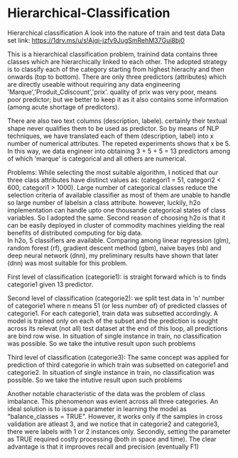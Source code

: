 # Hierarchical-Classification
Hierarchical classification
A look into the nature of train and test data
Data set link:
https://1drv.ms/u/s!Ajqi-jzfv9JugSmRehM37Gui8bj0


This is a hierarchical classification problem, trainind data contains three classes which are hierarchically
linked to each other. The adopted strategy is to classify each of the category starting from highest hierachy
and then onwards (top to  bottom). There are only three predictors (attributes) which are directly useable without 
requiring any data engineering 'Marque','Produit_Cdiscount','prix'. quality of prix was very poor, 
means poor predictor; but we better to keep it as it also contains some information (among acute shortage of 
predictors).

There are also two text columns (description, labele). certainly their textual shape never qualifies them 
to be used as predictor. So by means of NLP techniques, we have translated each of them (description, label)
into x number of numerical attributes. The repeted experiments shows that x be 5.
In this way, we data engineer into obtaining 3 + 5 + 5 = 13 predictors among of which 'marque' is categorical and 
all others are numerical.
 
Problems: While selecting the most suitable algorithm, I noticed that our three class attributes have 
distinct values as:  (categori1 = 51, categori2 < 600, categori1 > 1000). Large number of categorical classes
reduce the selection criteria of available classifier as most of them are unable to handle so large number of 
labelsin a class attribute. however, luckily, h2o implementation can handle upto one thousande categorical 
states of class variables. So I adopted the same. Second reason of choosing h2o is that it can be easily 
deployed in cluster of commodity machines yielding the real benefits of distributed computing for big data.  
In h2o, 5 classifiers are available. Comparing among linear regression (glm), random forest (rf), gradient descent
method (gbm), naive bayes (nb) and deep neural network (dnn), my preliminary results have shown that later (dnn) 
was most suitable for this problem.

First level of classification (categorie1): is straight forward which is to finds categorie1 given 13 predictor.

Second level of classification (categorie2): we split test data in 'n' number of categorie1 where n means 51 
(or less number of) of predicted classes of categorie1. For each categorie1, train data was subsetted accordingly.
A model is trained only on each of the subset and the prediction is sought across its relevat (not all) test dataset
at the end of this loop, all predictions are bind row wise. In situation of single instance in train, 
no classification was possible. So we take the intutive result upon such problems

Third level of classification (categorie3): The same concept was applied for prediction of third categorie 
in which train was subsetted on categorie1 and categorie2. In situation of single instance in train, 
no classification was possible. So we take the intutive result upon such problems
 
Another notable characteristic of the data was the problem of class imbalance. This phenomenon was evient across all 
three categories. An ideal solution is to issue a parameter in learning the model as "balance_classes = TRUE". 
However, it works only if the samples in cross validation are atleast 3, and we notice that in categorie2 
and categorie3, there were labels with 1 or 2 instances only. Secondly, setting the parameter as TRUE required
costly processing (both in space and time). The clear advantage is that it improoves recall and precision (eventually F1)

